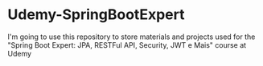 # Udemy-SpringBootExpert
I'm going to use this repository to store materials and projects used for the "Spring Boot Expert: JPA, RESTFul API, Security, JWT e Mais" course at Udemy
